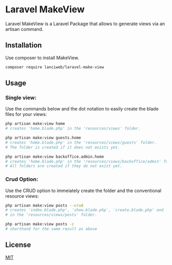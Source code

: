 # Laravel MakeView

Laravel MakeView is a Laravel Package that allows to generate views via an artisan command.

## Installation

Use composer to install MakeView.

```bash
composer require lanciweb/laravel-make-view
```

## Usage


### Single view: 
Use the commands below and the dot notation to easily create the blade files for your views:

```bash
php artisan make:view home
# creates 'home.blade.php' in the 'resources/views' folder.
```

```bash
php artisan make:view guests.home
# creates 'home.blade.php' in the 'resources/views/guests' folder. 
# The folder is created if it does not exists yet.
```

```bash
php artisan make:view backoffice.admin.home
# creates 'home.blade.php' in the 'resources/views/backoffice/admin' folder. 
# All folders are created if they do not exist yet.
```

### Crud Option:
Use the CRUD option to immeiately create the folder and the conventional resource views:

```bash
php artisan make:view posts --crud
# creates 'index.blade.php', 'show.blade.php`, `create.blade.php' and `edit.blade.php'
# in the 'resources/views/posts' folder.
```

```bash
php artisan make:view posts -c
# shorthand for the same result as above
```


## License

[MIT](./LICENSE.md)
